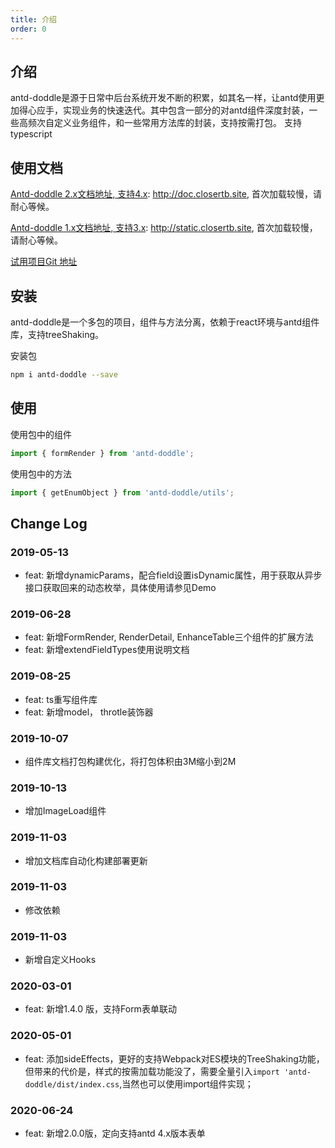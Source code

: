 ```yaml
---
title: 介绍
order: 0
---
```


## 介绍
antd-doddle是源于日常中后台系统开发不断的积累，如其名一样，让antd使用更加得心应手，实现业务的快速迭代。其中包含一部分的对antd组件深度封装，一些高频次自定义业务组件，和一些常用方法库的封装，支持按需打包。
支持typescript

## 使用文档

[Antd-doddle 2.x文档地址,  支持4.x](http://doc.closertb.site): http://doc.closertb.site, 首次加载较慢，请耐心等候。

[Antd-doddle 1.x文档地址,  支持3.x](http://static.closertb.site): http://static.closertb.site, 首次加载较慢，请耐心等候。

[试用项目Git 地址](https://github.com/closertb/koa-spring-client/tree/antd4)

## 安装

antd-doddle是一个多包的项目，组件与方法分离，依赖于react环境与antd组件库，支持treeShaking。

安装包
```sh
npm i antd-doddle --save
```

## 使用  

使用包中的组件  
```javascript
import { formRender } from 'antd-doddle';
```

使用包中的方法 
```javascript
import { getEnumObject } from 'antd-doddle/utils';
```


## Change Log

### 2019-05-13

 - feat: 新增dynamicParams，配合field设置isDynamic属性，用于获取从异步接口获取回来的动态枚举，具体使用请参见Demo

### 2019-06-28
 - feat: 新增FormRender, RenderDetail, EnhanceTable三个组件的扩展方法
 - feat: 新增extendFieldTypes使用说明文档

### 2019-08-25

 - feat: ts重写组件库
 - feat: 新增model， throtle装饰器

### 2019-10-07
 - 组件库文档打包构建优化，将打包体积由3M缩小到2M

### 2019-10-13
 - 增加ImageLoad组件  

### 2019-11-03
 - 增加文档库自动化构建部署更新

### 2019-11-03
 - 修改依赖

### 2019-11-03
 - 新增自定义Hooks

### 2020-03-01

 - feat: 新增1.4.0 版，支持Form表单联动

### 2020-05-01

 - feat: 添加sideEffects，更好的支持Webpack对ES模块的TreeShaking功能，但带来的代价是，样式的按需加载功能没了，需要全量引入`import 'antd-doddle/dist/index.css`,当然也可以使用import组件实现；

### 2020-06-24

 - feat: 新增2.0.0版，定向支持antd 4.x版本表单